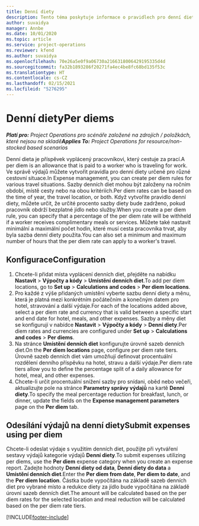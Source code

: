 ```yaml
---
title: Denní diety
description: Tento téma poskytuje informace o pravidlech pro denní diety, které se používají ve správě výdajů.
author: suvaidya
manager: Annbe
ms.date: 10/01/2020
ms.topic: article
ms.service: project-operations
ms.reviewer: kfend
ms.author: suvaidya
ms.openlocfilehash: 70e26a5e0f9a06730a2166318006429195335d4d
ms.sourcegitcommit: fa32b1893286f20271fa4ec4be8fc68bd135f53c
ms.translationtype: HT
ms.contentlocale: cs-CZ
ms.lasthandoff: 02/15/2021
ms.locfileid: "5276295"
---
```

# <a name="per-diems"></a><span data-ttu-id="43e4c-103">Denní diety</span><span class="sxs-lookup"><span data-stu-id="43e4c-103">Per diems</span></span>

<span data-ttu-id="43e4c-104">_**Platí pro:** Project Operations pro scénáře založené na zdrojích / položkách, které nejsou na skladě_</span><span class="sxs-lookup"><span data-stu-id="43e4c-104">_**Applies To:** Project Operations for resource/non-stocked based scenarios_</span></span>


<span data-ttu-id="43e4c-105">Denní dieta je příspěvek vyplácený pracovníkovi, který cestuje za prací.</span><span class="sxs-lookup"><span data-stu-id="43e4c-105">A per diem is an allowance that is paid to a worker who is traveling for work.</span></span> <span data-ttu-id="43e4c-106">Ve správě výdajů můžete vytvořit pravidla pro denní diety určené pro různé cestovní situace.</span><span class="sxs-lookup"><span data-stu-id="43e4c-106">In Expense management, you can create per diem rules for  various travel situations.</span></span> <span data-ttu-id="43e4c-107">Sazby denních diet mohou být založeny na ročním období, místě cesty nebo na obou kritériích.</span><span class="sxs-lookup"><span data-stu-id="43e4c-107">Per diem rates can be based on the time of year, the travel location, or both.</span></span> <span data-ttu-id="43e4c-108">Když vytvoříte pravidlo denní diety, můžete určit, že určité procento sazby diety bude zadrženo, pokud pracovník obdrží bezplatné jídlo nebo služby.</span><span class="sxs-lookup"><span data-stu-id="43e4c-108">When you create a per diem  rule, you can specify that a percentage of the per diem rate will be withheld if a worker receives complimentary meals or services.</span></span> <span data-ttu-id="43e4c-109">Můžete také nastavit minimální a maximální počet hodin, které musí cesta pracovníka trvat, aby byla sazba denní diety použita.</span><span class="sxs-lookup"><span data-stu-id="43e4c-109">You can also set a minimum and maximum number of hours that the per diem rate can apply to a worker's travel.</span></span>

## <a name="configuration"></a><span data-ttu-id="43e4c-110">Konfigurace</span><span class="sxs-lookup"><span data-stu-id="43e4c-110">Configuration</span></span> 

1. <span data-ttu-id="43e4c-111">Chcete-li přidat místa vyplácení denních diet, přejděte na nabídku **Nastavit** > **Výpočty a kódy** > **Umístění denních diet**.</span><span class="sxs-lookup"><span data-stu-id="43e4c-111">To add per diem locations, go to **Set up** > **Calculations and codes** > **Per diem locations**.</span></span>
2. <span data-ttu-id="43e4c-112">Pro každé z výše přidaných umístění vyberte sazbu denní diety a měnu, která je platná mezi konkrétním počátečním a konečným datem pro hotel, stravování a další výdaje.</span><span class="sxs-lookup"><span data-stu-id="43e4c-112">For each of the locations added above, select a per diem rate and currency that is valid between a specific start and end date for hotel, meals, and other expenses.</span></span> <span data-ttu-id="43e4c-113">Sazby a měny diet se konfigurují v nabídce **Nastavit** > **Výpočty a kódy** > **Denní diety**.</span><span class="sxs-lookup"><span data-stu-id="43e4c-113">Per diem rates and currencies are configured under **Set up** > **Calculations and codes** > **Per diems**.</span></span>
3. <span data-ttu-id="43e4c-114">Na stránce **Umístění denních diet** konfigurujte úrovně sazeb denních diet.</span><span class="sxs-lookup"><span data-stu-id="43e4c-114">On the **Per diem locations** page, configure per diem rate tiers.</span></span> <span data-ttu-id="43e4c-115">Úrovně sazeb denních diet vám umožňují definovat procentuální rozdělení denního příspěvku na hotel, stravu a další výdaje.</span><span class="sxs-lookup"><span data-stu-id="43e4c-115">Per diem rate tiers allow you to define the percentage split of a daily allowance for hotel, meal, and other expenses.</span></span> 
4. <span data-ttu-id="43e4c-116">Chcete-li určit procentuální snížení sazby pro snídani, oběd nebo večeři, aktualizujte pole na stránce **Parametry správy výdajů** na kartě **Denní diety**.</span><span class="sxs-lookup"><span data-stu-id="43e4c-116">To specify the meal percentage reduction for breakfast, lunch, or dinner, update the fields on the **Expense management parameters** page on the **Per diem** tab.</span></span> 
    
## <a name="submit-expenses-using-per-diem"></a><span data-ttu-id="43e4c-117">Odesílání výdajů na denní diety</span><span class="sxs-lookup"><span data-stu-id="43e4c-117">Submit expenses using per diem</span></span>
<span data-ttu-id="43e4c-118">Chcete-li odeslat výdaje s využitím denních diet, použijte při vytváření sestavy výdajů kategorie výdajů **Denní diety**.</span><span class="sxs-lookup"><span data-stu-id="43e4c-118">To submit expenses utilizing per diems, use the **Per diem** expense category when you create an expense report.</span></span> <span data-ttu-id="43e4c-119">Zadejte hodnoty **Denní diety od data**, **Denní diety do data** a **Umístění denních diet**.</span><span class="sxs-lookup"><span data-stu-id="43e4c-119">Enter the **Per diem from date**, **Per diem to date**,  and the **Per diem location**.</span></span> <span data-ttu-id="43e4c-120">Částka bude vypočítána na základě sazeb denních diet pro vybrané místo a redukce diety za jídlo bude vypočítána na základě úrovní sazeb denních diet.</span><span class="sxs-lookup"><span data-stu-id="43e4c-120">The amount will be calculated based on the per diem rates for the selected location and meal reduction will be calculated based on the per diem rate tiers.</span></span>


[!INCLUDE[footer-include](../includes/footer-banner.md)]